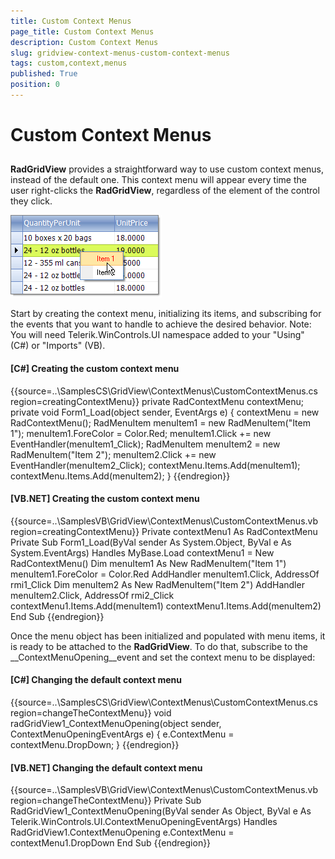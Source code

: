 ```yaml
---
title: Custom Context Menus
page_title: Custom Context Menus
description: Custom Context Menus
slug: gridview-context-menus-custom-context-menus
tags: custom,context,menus
published: True
position: 0
---
```


# Custom Context Menus



## 

__RadGridView__ provides a straightforward way to use custom context menus, instead of the default one. This context menu will appear every time the user right-clicks the __RadGridView__, regardless of the element of the control they click.

![gridview-context-menus-custom-context-menus 001](images/gridview-context-menus-custom-context-menus001.png)

Start by creating the context menu, initializing its items, and subscribing for the events that you want to handle to achieve the desired behavior. Note: You will need Telerik.WinControls.UI namespace added to your "Using" (C#) or "Imports" (VB).

#### __[C#] Creating the custom context menu__

{{source=..\SamplesCS\GridView\ContextMenus\CustomContextMenus.cs region=creatingContextMenu}}
	        private RadContextMenu contextMenu;
	        private void Form1_Load(object sender, EventArgs e)
	        {
	            contextMenu = new RadContextMenu();
	            RadMenuItem menuItem1 = new RadMenuItem("Item 1");
	            menuItem1.ForeColor = Color.Red;
	            menuItem1.Click += new EventHandler(menuItem1_Click);
	            RadMenuItem menuItem2 = new RadMenuItem("Item 2");
	            menuItem2.Click += new EventHandler(menuItem2_Click);
	            contextMenu.Items.Add(menuItem1);
	            contextMenu.Items.Add(menuItem2);
	        } 
	{{endregion}}



#### __[VB.NET] Creating the custom context menu__

{{source=..\SamplesVB\GridView\ContextMenus\CustomContextMenus.vb region=creatingContextMenu}}
	    Private contextMenu1 As RadContextMenu
	    Private Sub Form1_Load(ByVal sender As System.Object, ByVal e As System.EventArgs) Handles MyBase.Load
	        contextMenu1 = New RadContextMenu()
	        Dim menuItem1 As New RadMenuItem("Item 1")
	        menuItem1.ForeColor = Color.Red
	        AddHandler menuItem1.Click, AddressOf rmi1_Click
	        Dim menuItem2 As New RadMenuItem("Item 2")
	        AddHandler menuItem2.Click, AddressOf rmi2_Click
	        contextMenu1.Items.Add(menuItem1)
	        contextMenu1.Items.Add(menuItem2)
	    End Sub
	{{endregion}}



Once the menu object has been initialized and populated with menu items, it is ready to be attached to the __RadGridView__. To do that, subscribe to the __ContextMenuOpening__event and set the context menu to be displayed:

#### __[C#] Changing the default context menu__

{{source=..\SamplesCS\GridView\ContextMenus\CustomContextMenus.cs region=changeTheContextMenu}}
	        void radGridView1_ContextMenuOpening(object sender, ContextMenuOpeningEventArgs e)
	        {
	            e.ContextMenu = contextMenu.DropDown;
	        } 
	{{endregion}}



#### __[VB.NET] Changing the default context menu__

{{source=..\SamplesVB\GridView\ContextMenus\CustomContextMenus.vb region=changeTheContextMenu}}
	    Private Sub RadGridView1_ContextMenuOpening(ByVal sender As Object, ByVal e As Telerik.WinControls.UI.ContextMenuOpeningEventArgs) Handles RadGridView1.ContextMenuOpening
	        e.ContextMenu = contextMenu1.DropDown
	    End Sub
	{{endregion}}


